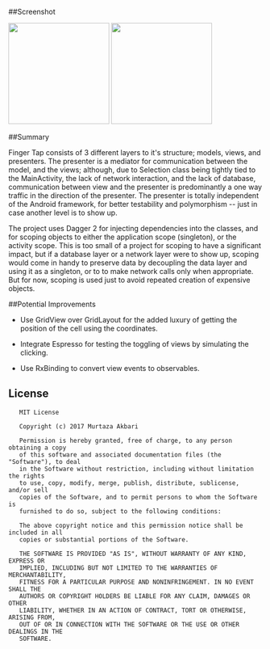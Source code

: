 
##Screenshot


<img src="http://i.imgur.com/KMV36hf.png" width="200"/> <img src="http://i.imgur.com/A72Nro0.png" width="200"/>

##Summary

Finger Tap consists of 3 different layers to it's structure; models, views, and presenters.
The presenter is a mediator for communication between the model, and the views; although, due to
Selection class being tightly tied to the MainActivity, the lack of network interaction, and the
lack of database, communication between view and the presenter is predominantly a one way traffic
in the direction of the presenter. The presenter is totally independent of the Android framework,
for better testability and polymorphism -- just in case another level is to show up.

The project uses Dagger 2 for injecting dependencies into the classes, and for scoping objects to either the
application scope (singleton), or the activity scope. This is too small of a project for scoping to
have a significant impact, but if a database layer or a network layer were to show up, scoping would
come in handy to preserve data by decoupling the data layer and using it as a singleton,
or to to make network calls only when appropriate. But for now, scoping is used just to avoid
repeated creation of expensive objects.

##Potential Improvements

- Use GridView over GridLayout for the added luxury of getting the position of the cell
using the coordinates.

- Integrate Espresso for testing the toggling of views by simulating the clicking.

- Use RxBinding to convert view events to observables.

## License

       MIT License

       Copyright (c) 2017 Murtaza Akbari

       Permission is hereby granted, free of charge, to any person obtaining a copy
       of this software and associated documentation files (the "Software"), to deal
       in the Software without restriction, including without limitation the rights
       to use, copy, modify, merge, publish, distribute, sublicense, and/or sell
       copies of the Software, and to permit persons to whom the Software is
       furnished to do so, subject to the following conditions:

       The above copyright notice and this permission notice shall be included in all
       copies or substantial portions of the Software.

       THE SOFTWARE IS PROVIDED "AS IS", WITHOUT WARRANTY OF ANY KIND, EXPRESS OR
       IMPLIED, INCLUDING BUT NOT LIMITED TO THE WARRANTIES OF MERCHANTABILITY,
       FITNESS FOR A PARTICULAR PURPOSE AND NONINFRINGEMENT. IN NO EVENT SHALL THE
       AUTHORS OR COPYRIGHT HOLDERS BE LIABLE FOR ANY CLAIM, DAMAGES OR OTHER
       LIABILITY, WHETHER IN AN ACTION OF CONTRACT, TORT OR OTHERWISE, ARISING FROM,
       OUT OF OR IN CONNECTION WITH THE SOFTWARE OR THE USE OR OTHER DEALINGS IN THE
       SOFTWARE.
